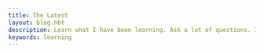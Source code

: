 ```yaml
---
title: The Latest
layout: blog.hbt
description: Learn what I have been learning. Ask a lot of questions. I want to help share what I know and improve the state of software development.
keywords: learning
---
```

